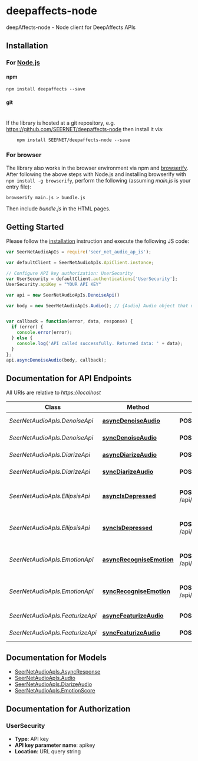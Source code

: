 # deepaffects-node

deepAffects-node - Node client for DeepAffects APIs

## Installation

### For [Node.js](https://nodejs.org/)

#### npm

```shell
npm install deepaffects --save
```

#### git
#
If the library is hosted at a git repository, e.g.
https://github.com/SEERNET/deepaffects-node
then install it via:

```shell
    npm install SEERNET/deepaffects-node --save
```

### For browser

The library also works in the browser environment via npm and [browserify](http://browserify.org/). After following
the above steps with Node.js and installing browserify with `npm install -g browserify`,
perform the following (assuming *main.js* is your entry file):

```shell
browserify main.js > bundle.js
```

Then include *bundle.js* in the HTML pages.

## Getting Started

Please follow the [installation](#installation) instruction and execute the following JS code:

```javascript
var SeerNetAudioApIs = require('seer_net_audio_ap_is');

var defaultClient = SeerNetAudioApIs.ApiClient.instance;

// Configure API key authorization: UserSecurity
var UserSecurity = defaultClient.authentications['UserSecurity'];
UserSecurity.apiKey = "YOUR API KEY"

var api = new SeerNetAudioApIs.DenoiseApi()

var body = new SeerNetAudioApIs.Audio(); // {Audio} Audio object that needs to be denoised.


var callback = function(error, data, response) {
  if (error) {
    console.error(error);
  } else {
    console.log('API called successfully. Returned data: ' + data);
  }
};
api.asyncDenoiseAudio(body, callback);

```

## Documentation for API Endpoints

All URIs are relative to *https://localhost*

Class | Method | HTTP request | Description
------------ | ------------- | ------------- | -------------
*SeerNetAudioApIs.DenoiseApi* | [**asyncDenoiseAudio**](docs/DenoiseApi.md#asyncDenoiseAudio) | **POST** /api/v1/audio/async/denoise | Denoise an audio file
*SeerNetAudioApIs.DenoiseApi* | [**syncDenoiseAudio**](docs/DenoiseApi.md#syncDenoiseAudio) | **POST** /api/v1/audio/sync/denoise | Denoise an audio file
*SeerNetAudioApIs.DiarizeApi* | [**asyncDiarizeAudio**](docs/DiarizeApi.md#asyncDiarizeAudio) | **POST** /api/v1/audio/async/diarize | Diarize an audio file
*SeerNetAudioApIs.DiarizeApi* | [**syncDiarizeAudio**](docs/DiarizeApi.md#syncDiarizeAudio) | **POST** /api/v1/audio/sync/diarize | Diarize an audio file
*SeerNetAudioApIs.EllipsisApi* | [**asyncIsDepressed**](docs/EllipsisApi.md#asyncIsDepressed) | **POST** /api/v1/audio/async/ellipsis/is_depressed | Find if a person is depressed from audio.
*SeerNetAudioApIs.EllipsisApi* | [**syncIsDepressed**](docs/EllipsisApi.md#syncIsDepressed) | **POST** /api/v1/audio/sync/ellipsis/is_depressed | Find if a person is depressed from audio.
*SeerNetAudioApIs.EmotionApi* | [**asyncRecogniseEmotion**](docs/EmotionApi.md#asyncRecogniseEmotion) | **POST** /api/v1/audio/async/recognise_emotion | Find emotion in an audio file
*SeerNetAudioApIs.EmotionApi* | [**syncRecogniseEmotion**](docs/EmotionApi.md#syncRecogniseEmotion) | **POST** /api/v1/audio/sync/recognise_emotion | Find emotion in an audio file
*SeerNetAudioApIs.FeaturizeApi* | [**asyncFeaturizeAudio**](docs/FeaturizeApi.md#asyncFeaturizeAudio) | **POST** /api/v1/audio/async/featurize | featurize an audio file
*SeerNetAudioApIs.FeaturizeApi* | [**syncFeaturizeAudio**](docs/FeaturizeApi.md#syncFeaturizeAudio) | **POST** /api/v1/audio/sync/featurize | featurize an audio file


## Documentation for Models

 - [SeerNetAudioApIs.AsyncResponse](docs/AsyncResponse.md)
 - [SeerNetAudioApIs.Audio](docs/Audio.md)
 - [SeerNetAudioApIs.DiarizeAudio](docs/DiarizeAudio.md)
 - [SeerNetAudioApIs.EmotionScore](docs/EmotionScore.md)


## Documentation for Authorization


### UserSecurity

- **Type**: API key
- **API key parameter name**: apikey
- **Location**: URL query string
